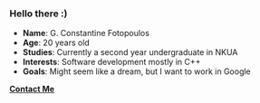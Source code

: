 ### Hello there :)

- **Name**: G. Constantine Fotopoulos
- **Age**: 20 years old
- **Studies**: Currently a second year undergraduate in NKUA
- **Interests**: Software development mostly in C++
- **Goals**: Might seem like a dream, but I want to work in Google

**[Contact Me](mailto:costas.pitmtech.com)**
